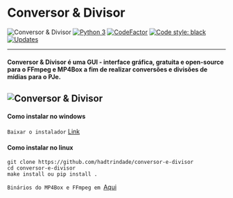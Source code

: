 # Conversor & Divisor
![Conversor & Divisor](https://github.com/hadtrindade/conversor-e-divisor/workflows/Conversor%20&%20Divisor/badge.svg)
[![Python 3](https://pyup.io/repos/github/hadtrindade/conversor-e-divisor/python-3-shield.svg)](https://pyup.io/repos/github/hadtrindade/conversor-e-divisor/)
[![CodeFactor](https://www.codefactor.io/repository/github/hadtrindade/conversor-e-divisor/badge)](https://www.codefactor.io/repository/github/hadtrindade/conversor-e-divisor)
[![Code style: black](https://img.shields.io/badge/code%20style-black-000000.svg)](https://github.com/psf/black)
[![Updates](https://pyup.io/repos/github/hadtrindade/conversor-e-divisor/shield.svg)](https://pyup.io/repos/github/hadtrindade/conversor-e-divisor/)

---

#### Conversor & Divisor é uma GUI  - interface gráfica, gratuita e open-source para o FFmpeg e MP4Box a fim de realizar conversões e divisões de mídias para o PJe.


![Conversor & Divisor](https://i.imgur.com/whAnUwb.gif)
---

#### Como instalar no windows
`Baixar o instalador` [Link](https://github.com/hadtrindade/conversor-e-divisor/releases)


#### Como instalar no linux
`git clone https://github.com/hadtrindade/conversor-e-divisor`  
`cd conversor-e-divisor`  
`make install ou pip install .`



`Binários do MP4Box e FFmpeg em `[Aqui](https://drive.google.com/drive/folders/1h_ySXbsgu-hWg_ZKAWhqQx4mCNzQy3eU?usp=sharing) 